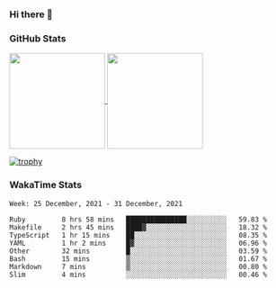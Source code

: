 ### Hi there 👋

### GitHub Stats

<a href="https://github.com/anuraghazra/github-readme-stats">
  <img align="center" height="170px" src="https://github-readme-stats.vercel.app/api/top-langs/?username=tksfjt1024&layout=compact&count_private=true&show_icons=true&show_icons=true&theme=graywhite" />
</a>
<a href="https://github.com/anuraghazra/github-readme-stats">
  <img align="center" height="170px" src="https://github-readme-stats.vercel.app/api?username=tksfjt1024&count_private=true&show_icons=true&show_icons=true&theme=graywhite" />
</a>

[![trophy](https://github-profile-trophy.vercel.app/?username=tksfjt1024)](https://github.com/ryo-ma/github-profile-trophy)

### WakaTime Stats

<!--START_SECTION:waka-->
```text
Week: 25 December, 2021 - 31 December, 2021

Ruby         8 hrs 58 mins   ███████████████░░░░░░░░░░   59.83 % 
Makefile     2 hrs 45 mins   ████▓░░░░░░░░░░░░░░░░░░░░   18.32 % 
TypeScript   1 hr 15 mins    ██░░░░░░░░░░░░░░░░░░░░░░░   08.35 % 
YAML         1 hr 2 mins     █▓░░░░░░░░░░░░░░░░░░░░░░░   06.96 % 
Other        32 mins         █░░░░░░░░░░░░░░░░░░░░░░░░   03.59 % 
Bash         15 mins         ▒░░░░░░░░░░░░░░░░░░░░░░░░   01.67 % 
Markdown     7 mins          ▒░░░░░░░░░░░░░░░░░░░░░░░░   00.80 % 
Slim         4 mins          ░░░░░░░░░░░░░░░░░░░░░░░░░   00.46 % 
```
<!--END_SECTION:waka-->

